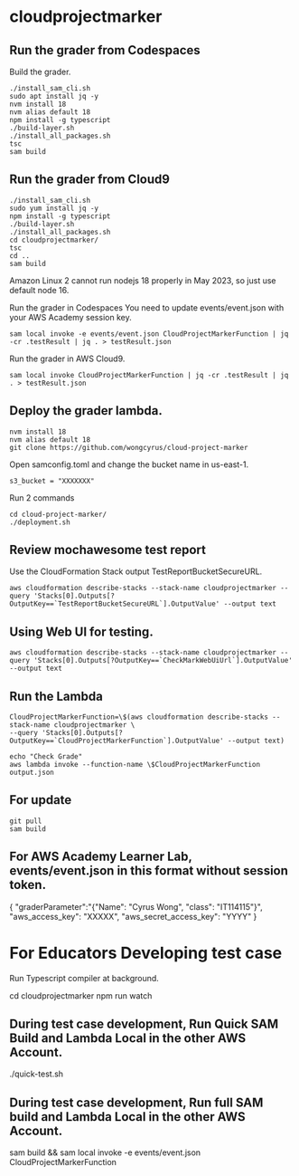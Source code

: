 # cloudprojectmarker


## Run the grader from Codespaces
Build the grader.
```
./install_sam_cli.sh
sudo apt install jq -y
nvm install 18
nvm alias default 18
npm install -g typescript
./build-layer.sh
./install_all_packages.sh
tsc
sam build
```

## Run the grader from Cloud9
```
./install_sam_cli.sh
sudo yum install jq -y
npm install -g typescript
./build-layer.sh
./install_all_packages.sh
cd cloudprojectmarker/
tsc
cd ..
sam build
```

Amazon Linux 2 cannot run nodejs 18 properly in May 2023, so just use default node 16.


Run the grader in Codespaces
You need to update events/event.json with your AWS Academy session key.
```
sam local invoke -e events/event.json CloudProjectMarkerFunction | jq -cr .testResult | jq . > testResult.json
```


Run the grader in AWS Cloud9.
```
sam local invoke CloudProjectMarkerFunction | jq -cr .testResult | jq . > testResult.json
```


## Deploy the grader lambda.
```
nvm install 18
nvm alias default 18
git clone https://github.com/wongcyrus/cloud-project-marker
````
Open samconfig.toml and change the bucket name in us-east-1.
```
s3_bucket = "XXXXXXX"
```
Run 2 commands
```
cd cloud-project-marker/
./deployment.sh
```

## Review mochawesome test report 

Use the CloudFormation Stack output TestReportBucketSecureURL.
```
aws cloudformation describe-stacks --stack-name cloudprojectmarker --query 'Stacks[0].Outputs[?OutputKey==`TestReportBucketSecureURL`].OutputValue' --output text
```
## Using Web UI for testing.
```
aws cloudformation describe-stacks --stack-name cloudprojectmarker --query 'Stacks[0].Outputs[?OutputKey==`CheckMarkWebUiUrl`].OutputValue' --output text
```

## Run the Lambda
```
CloudProjectMarkerFunction=\$(aws cloudformation describe-stacks --stack-name cloudprojectmarker \
--query 'Stacks[0].Outputs[?OutputKey==`CloudProjectMarkerFunction`].OutputValue' --output text)

echo "Check Grade"
aws lambda invoke --function-name \$CloudProjectMarkerFunction output.json
```

## For update
```
git pull
sam build
```

## For AWS Academy Learner Lab, events/event.json in this format without session token.

{
  "graderParameter":"{\"Name\": \"Cyrus Wong\",    \"class\": \"IT114115\"}",
  "aws_access_key": "XXXXX",
  "aws_secret_access_key": "YYYY"
}


# For Educators Developing test case
Run Typescript compiler at background.

cd cloudprojectmarker
npm run watch

## During test case development, Run Quick SAM Build and Lambda Local in the other AWS Account.

./quick-test.sh

## During test case development, Run full SAM build and Lambda Local in the other AWS Account.

sam build && sam local invoke -e events/event.json CloudProjectMarkerFunction
